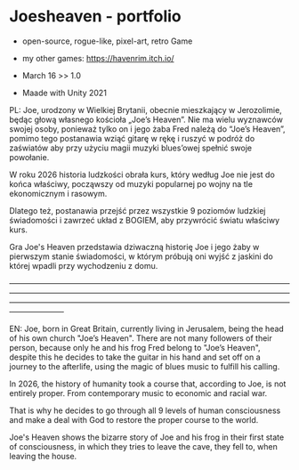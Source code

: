 # Joesheaven - portfolio
- open-source, rogue-like, pixel-art, retro Game

- my other games: https://havenrim.itch.io/

- March 16 >> 1.0


- Maade with Unity 2021


 PL: Joe, urodzony w Wielkiej Brytanii, obecnie mieszkający w Jerozolimie, będąc głową własnego kościoła „Joe’s Heaven”. 
Nie ma wielu wyznawców swojej osoby, ponieważ tylko on i jego żaba Fred należą do “Joe’s Heaven”, pomimo tego postanawia wziąć gitarę w rękę i ruszyć w podróż do zaświatów aby przy użyciu magii muzyki blues’owej spełnić swoje powołanie.

W roku 2026 historia ludzkości obrała kurs, który według Joe nie jest do końca właściwy, począwszy od muzyki popularnej po wojny na tle ekonomicznym i rasowym.

Dlatego też, postanawia przejść przez wszystkie 9 poziomów ludzkiej świadomości i zawrzeć układ z BOGIEM, aby przywrócić światu właściwy kurs.

Gra Joe's Heaven przedstawia dziwaczną historię Joe i jego żaby w pierwszym stanie świadomości, w którym próbują oni wyjść z jaskini do której wpadli przy wychodzeniu z domu. 

———————————————————————————————————————————————————————————————————————————————————————————————————————————————————

 EN: Joe, born in Great Britain, currently living in Jerusalem, being the head of his own church "Joe’s Heaven". 
There are not many followers of their person, because only he and his frog Fred belong to "Joe’s Heaven", despite this he decides to take the guitar in his hand and set off on a journey to the afterlife, using the magic of blues music to fulfill his calling.

In 2026, the history of humanity took a course that, according to Joe, is not entirely proper. From contemporary music to economic and racial war. 

That is why he decides to go through all 9 levels of human consciousness and make a deal with God to restore the proper course to the world. 

Joe's Heaven shows the bizarre story of Joe and his frog in their first state of consciousness, in which they tries to leave the cave, they fell to, when leaving the house.
